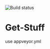 ![Build status](https://ci.appveyor.com/api/projects/status/70eflv28js7yh6jb?svg=true&branch=master)
# Get-Stuff

use appveyor.yml